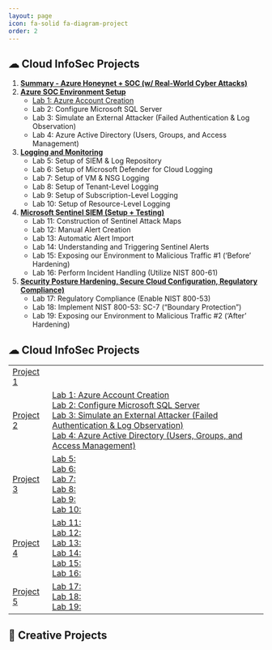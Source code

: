```yaml
---
layout: page
icon: fa-solid fa-diagram-project
order: 2
---
```


## ☁ **Cloud InfoSec Projects**
1. **[Summary - Azure Honeynet + SOC (w/ Real-World Cyber Attacks)](https://google.com)**
2. **[Azure SOC Environment Setup](https://google.com)**
   * [Lab 1: Azure Account Creation](htttps://google.com)
   * Lab 2: Configure Microsoft SQL Server
   * Lab 3: Simulate an External Attacker (Failed Authentication & Log Observation)
   * Lab 4: Azure Active Directory (Users, Groups, and Access Management)
3. **[Logging and Monitoring](https://google.com)**
   * Lab 5: Setup of SIEM & Log Repository
   * Lab 6: Setup of Microsoft Defender for Cloud Logging
   * Lab 7: Setup of VM & NSG Logging
   * Lab 8: Setup of Tenant-Level Logging
   * Lab 9: Setup of Subscription-Level Logging
   * Lab 10: Setup of Resource-Level Logging
4. **[Microsoft Sentinel SIEM (Setup + Testing)](https://google.com)**
   * Lab 11: Construction of Sentinel Attack Maps
   * Lab 12: Manual Alert Creation
   * Lab 13: Automatic Alert Import
   * Lab 14: Understanding and Triggering Sentinel Alerts
   * Lab 15: Exposing our Environment to Malicious Traffic #1 (‘Before’ Hardening)
   * Lab 16: Perform Incident Handling (Utilize NIST 800-61)
5. **[Security Posture Hardening, Secure Cloud Configuration, Regulatory Compliance)](https://google.com)**
   * Lab 17: Regulatory Compliance (Enable NIST 800-53) 
   * Lab 18: Implement NIST 800-53: SC-7 (“Boundary Protection”)
   * Lab 19: Exposing our Environment to Malicious Traffic #2 (‘After’ Hardening)

## ☁ **Cloud InfoSec Projects**
<table class="table-name">
  <tr>
    <td>
      <a href="https://google.com">Project 1</a>
    </td>
    <td></td>
  </tr>
  <tr>
    <td>
      <a href="https://google.com">Project 2</a>
    </td>
    <td> 
      <a href="https://google.com">Lab 1: Azure Account Creation</a><br>
      <a href="https://google.com">Lab 2: Configure Microsoft SQL Server</a><br>
      <a href="https://google.com">Lab 3: Simulate an External Attacker (Failed Authentication & Log Observation)</a><br>
      <a href="https://google.com">Lab 4: Azure Active Directory (Users, Groups, and Access Management)</a>      
    </td>
  </tr>
  <tr>
    <td>
      <a href="https://google.com">Project 3</a>
    </td>
    <td> 
      <a href="https://google.com">Lab 5: </a><br>
      <a href="https://google.com">Lab 6: </a><br>
      <a href="https://google.com">Lab 7: </a><br>
      <a href="https://google.com">Lab 8: </a><br>
      <a href="https://google.com">Lab 9: </a><br>
      <a href="https://google.com">Lab 10: </a>      
    </td>
  </tr>
  <tr>
    <td>
      <a href="https://google.com">Project 4</a>
    </td>
    <td> 
      <a href="https://google.com">Lab 11: </a><br>
      <a href="https://google.com">Lab 12: </a><br>
      <a href="https://google.com">Lab 13: </a><br>
      <a href="https://google.com">Lab 14: </a><br>
      <a href="https://google.com">Lab 15: </a><br>
      <a href="https://google.com">Lab 16: </a>      
    </td>
  </tr>
  <tr>
    <td>
      <a href="https://google.com">Project 5</a>
    </td>
    <td> 
      <a href="https://google.com">Lab 17: </a><br>
      <a href="https://google.com">Lab 18: </a><br>
      <a href="https://google.com">Lab 19: </a>      
    </td>
  </tr>
</table>


## 🎨 **Creative Projects**
